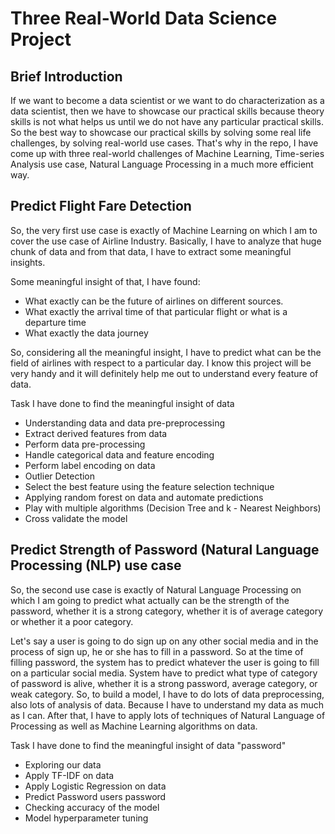 # Three Real-World Data Science Project


## Brief Introduction

If we want to become a data scientist or we want to do characterization as a data scientist, then we have to showcase our practical skills because theory skills is not what helps us until we do not have any particular practical skills. So the best way to showcase our practical skills by solving some real life challenges, by solving real-world use cases. That's why in the repo, I have come up with three real-world challenges of Machine Learning, Time-series Analysis use case, Natural Language Processing in a much more efficient way.

## Predict Flight Fare Detection

So, the very first use case is exactly of Machine Learning on which I am to cover the use case of Airline Industry. Basically, I have to analyze that huge chunk of data and from that data, I have to extract some meaningful insights.

Some meaningful insight of that, I have found:

* What exactly can be the future of airlines on different sources.
* What exactly the arrival time of that particular flight or what is a departure time
* What exactly the data journey

So, considering all the meaningful insight, I have to predict what can be the field of airlines with respect to a particular day. I know this project will be very handy and it will definitely help me out to understand every feature of data.

Task I have done to find the meaningful insight of data

* Understanding data and data pre-preprocessing
* Extract derived features from data
* Perform data pre-processing
* Handle categorical data and feature encoding
* Perform label encoding on data
* Outlier Detection
* Select the best feature using the feature selection technique
* Applying random forest on data and automate predictions
* Play with multiple algorithms (Decision Tree and k - Nearest Neighbors)
* Cross validate the model

## Predict Strength of Password (Natural Language Processing (NLP) use case

So, the second use case is exactly of Natural Language Processing on which I am going to predict what actually can be the strength of the password, whether it is a strong category, whether it is of average category or whether it a poor category.

Let's say a user is going to do sign up on any other social media and in the process of sign up, he or she has to fill in a password. So at the time of filling password, the system has to predict whatever the user is going to fill on a particular social media. System have to predict what type of category of password is alive, whether it is a strong password, average category, or weak category. So, to build a model, I have to do lots of data preprocessing, also lots of analysis of data. Because I have to understand my data as much as I can. After that, I have to apply lots of techniques of Natural Language of Processing as well as Machine Learning algorithms on data.

Task I have done to find the meaningful insight of data "password"

* Exploring our data
* Apply TF-IDF on data
* Apply Logistic Regression on data
* Predict Password users password
* Checking accuracy of the model
* Model hyperparameter tuning

